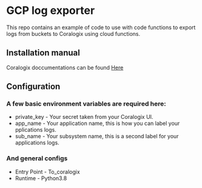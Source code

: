 # GCP log exporter

This repo contains an example of code to use with code functions to export logs from buckets to Coralogix using cloud functions.

## Installation manual
Coralogix doccumentations can be found [Here](https://coralogix.com/integrations/gcp-log-explorer/)

## Configuration
### A few basic environment variables are required here:
- private_key - Your secret taken from your Coralogix UI.
- app_name - Your application name, this is how you can label your pplications logs.
- sub_name - Your subsystem name, this is a second label for your applications logs.

### And general configs
- Entry Point - To_coralogix
- Runtime - Python3.8